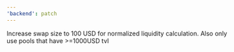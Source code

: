 ```yaml
---
'backend': patch
---
```


Increase swap size to 100 USD for normalized liquidity calculation. Also only use pools that have >=1000USD tvl
